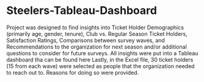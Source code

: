 # Steelers-Tableau-Dashboard
Project was designed to find insights into Ticket Holder Demographics (primarily age, gender, tenure), Club vs. Regular Season Ticket Holders, Satisfaction Ratings,
Comparisons between survey waves, and Recommendations to the organization for next season and/or additional questions to consider for future surveys. All insights were
put into a Tableau dashboard tha can be found here
Lastly, in the Excel file, 30 ticket holders (15 from each wave) were selected as people that the organization needed to reach out to. Reasons for doing so were provided. 
